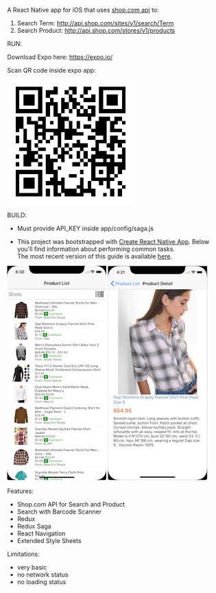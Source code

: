 A React Native app for iOS that uses [shop.com api](http://developer.shop.com/)
to:

1. Search Term: http://api.shop.com/sites/v1/search/Term
2. Search Product: http://api.shop.com/stores/v1/products

RUN:

Download Expo here: https://expo.io/

Scan QR code inside expo app:

![expo qr code](readmeAssets/20171127_expo.png)

BUILD:

* Must provide API_KEY inside app/config/saga.js

* This project was bootstrapped with
  [Create React Native App](https://github.com/react-community/create-react-native-app).
  Below you'll find information about performing common tasks.\
  The most recent version of this guide is available [here](https://github.com/react-community/create-react-native-app/blob/master/react-native-scripts/template/README.md).

![ProductList](readmeAssets/productList.png)
![ProductDetail](readmeAssets/productDetail.png)

Features:

* Shop.com API for Search and Product
* Search with Barcode Scanner
* Redux
* Redux Saga
* React Navigation
* Extended Style Sheets

Limitations:

* very basic
* no network status
* no loading status
